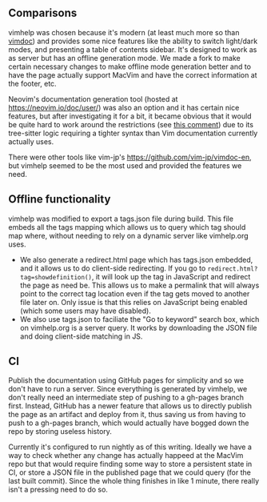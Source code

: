## Comparisons

vimhelp was chosen because it's modern (at least much more so than [vimdoc](https://vimdoc.sourceforge.net/)) and provides some nice features like the ability to switch light/dark modes, and presenting a table of contents sidebar. It's designed to work as as server but has an offline generation mode. We made a fork to make certain necessary changes to make offline mode generation better and to have the page actually support MacVim and have the correct information at the footer, etc.

Neovim's documentation generation tool (hosted at https://neovim.io/doc/user/) was also an option and it has certain nice features, but after investigating it for a bit, it became obvious that it would be quite hard to work around the restrictions (see [this comment](https://github.com/neovim/neovim/pull/20690#issuecomment-1458796967)) due to its tree-sitter logic requiring a tighter syntax than Vim documentation currently actually uses.

There were other tools like vim-jp's https://github.com/vim-jp/vimdoc-en, but vimhelp seemed to be the most used and provided the features we need.

## Offline functionality

vimhelp was modified to export a tags.json file during build. This file embeds all the tags mapping which allows us to query which tag should map where, without needing to rely on a dynamic server like vimhelp.org uses.

- We also generate a redirect.html page which has tags.json embedded, and it allows us to do client-side redirecting. If you go to `redirect.html?tag=showdefinition()`, it will look up the tag in JavaScript and redirect the page as need be. This allows us to make a permalink that will always point to the correct tag location even if the tag gets moved to another file later on. Only issue is that this relies on JavaScript being enabled (which some users may have disabled).
- We also use tags.json to faciliate the "Go to keyword" search box, which on vimhelp.org is a server query. It works by downloading the JSON file and doing client-side matching in JS.

## CI

Publish the documentation using GitHub pages for simplicity and so we don't have to run a server. Since everything is generated by vimhelp, we don't really need an intermediate step of pushing to a gh-pages branch first. Instead, GitHub has a newer feature that allows us to directly publish the page as an artifact and deploy from it, thus saving us from having to push to a gh-pages branch, which would actually have bogged down the repo by storing useless history.

Currently it's configured to run nightly as of this writing. Ideally we have a way to check whether any change has actually happeed at the MacVim repo but that would require finding some way to store a persistent state in CI, or store a JSON file in the published page that we could query (for the last built commit). Since the whole thing finishes in like 1 minute, there really isn't a pressing need to do so.
